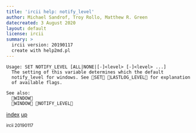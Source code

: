 ```yaml
---
title: 'ircii help: notify_level'
author: Michael Sandrof, Troy Rollo, Matthew R. Green
datecreated: 3 August 2020
layout: default
license: ircii
summary: >
  ircii version: 20190117
  create with help2md.pl
---
```

```
Usage: SET NOTIFY_LEVEL [ALL|NONE|[-]<level> [-]<level> ...]
  The setting of this variable determines which the default
  notify_level for windows. See SET LASTLOG_LEVEL for explanation
  of available flags.

See also:
  WINDOW
  WINDOW NOTIFY_LEVEL
```

[index](index.html)
[up](..)

<small> ircii 20190117 </small>
